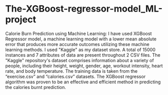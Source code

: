 # The-XGBoost-regressor-model_ML-project


Calorie Burn Prediction using Machine Learning: I have used XGBoost Regressor model, a machine learning model with a lower mean absolute error that produces more accurate outcomes utilizing these machine learning methods.
I used "Kaggle" as my dataset store. A total of 15000 instances and 7 attributes of data are present throughout 2 CSV files. The "Kaggle" repository's dataset comprises information about a variety of people, including their height, weight, gender, age, workout intensity, heart rate, and body temperature. The training data is taken from the “exercise.csv” and “calories.csv” datasets.
The XGBoost regressor algorithm was proven to be an effective and efficient method in predicting the calories burnt prediction.
